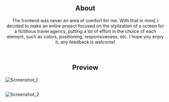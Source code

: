 <h2 align="center"> About </h2>
<p align="center"> The frontend was never an area of comfort for me. With that in mind, I decided to make an entire project focused on the stylization of a screen for a fictitious travel agency, putting a lot of effort in the choice of each element, such as colors, positioning, responsiveness, etc. I hope you enjoy it, any feedback is welcome! </p>
<br>

<h2 align="center">Preview</h2>

![Screenshot_1](https://user-images.githubusercontent.com/83318673/215918502-09daf469-77a4-4b91-bb1c-3e1fad52b877.png)
##
![Screenshot_2](https://user-images.githubusercontent.com/83318673/215918588-a833b968-3fa1-434a-991e-647060e15148.png)

